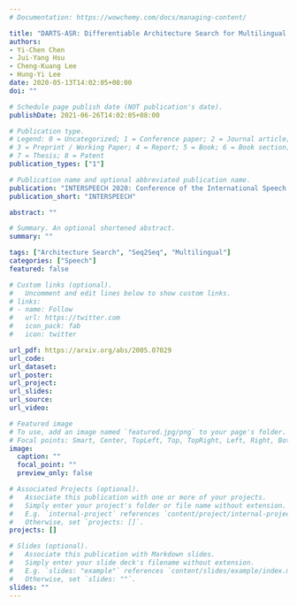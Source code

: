 ```yaml
---
# Documentation: https://wowchemy.com/docs/managing-content/

title: "DARTS-ASR: Differentiable Architecture Search for Multilingual Speech Recognition and Adaptation"
authors:
- Yi-Chen Chen
- Jui-Yang Hsu
- Cheng-Kuang Lee
- Hung-Yi Lee
date: 2020-05-13T14:02:05+08:00
doi: ""

# Schedule page publish date (NOT publication's date).
publishDate: 2021-06-26T14:02:05+08:00

# Publication type.
# Legend: 0 = Uncategorized; 1 = Conference paper; 2 = Journal article;
# 3 = Preprint / Working Paper; 4 = Report; 5 = Book; 6 = Book section;
# 7 = Thesis; 8 = Patent
publication_types: ["1"]

# Publication name and optional abbreviated publication name.
publication: "INTERSPEECH 2020: Conference of the International Speech Communication Association"
publication_short: "INTERSPEECH"

abstract: ""

# Summary. An optional shortened abstract.
summary: ""

tags: ["Architecture Search", "Seq2Seq", "Multilingual"]
categories: ["Speech"]
featured: false

# Custom links (optional).
#   Uncomment and edit lines below to show custom links.
# links:
# - name: Follow
#   url: https://twitter.com
#   icon_pack: fab
#   icon: twitter

url_pdf: https://arxiv.org/abs/2005.07029
url_code:
url_dataset:
url_poster:
url_project:
url_slides:
url_source:
url_video:

# Featured image
# To use, add an image named `featured.jpg/png` to your page's folder. 
# Focal points: Smart, Center, TopLeft, Top, TopRight, Left, Right, BottomLeft, Bottom, BottomRight.
image:
  caption: ""
  focal_point: ""
  preview_only: false

# Associated Projects (optional).
#   Associate this publication with one or more of your projects.
#   Simply enter your project's folder or file name without extension.
#   E.g. `internal-project` references `content/project/internal-project/index.md`.
#   Otherwise, set `projects: []`.
projects: []

# Slides (optional).
#   Associate this publication with Markdown slides.
#   Simply enter your slide deck's filename without extension.
#   E.g. `slides: "example"` references `content/slides/example/index.md`.
#   Otherwise, set `slides: ""`.
slides: ""
---
```

